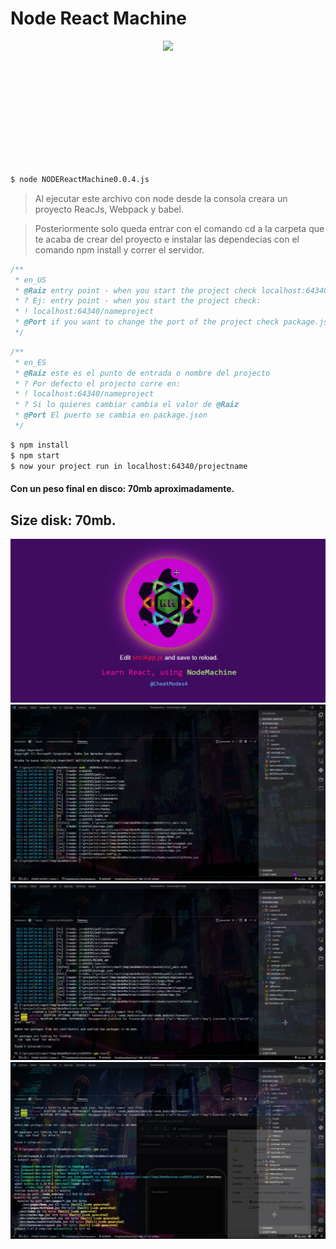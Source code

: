 # Node React Machine 
<div style="display: grid; place-content: center">
  <a aria-label="NodeMachine" href="https://twitter.com/cheatmodes4">
    <img src="https://img.shields.io/badge/MADE%20BY%20CheatModes4-000000.svg?style=for-the-badge&logo=Vercel&labelColor=000">
  </a>
  <p aria-label="License" href="https://github.com/vercel/next.js/blob/canary/license.md">
    <img alt="" src="https://img.shields.io/npm/l/next.svg?style=for-the-badge&labelColor=000000">
  </p>
  <p aria-label="React Version" href="https://github.com/vercel/next.js/discussions">
    <img alt="" src="https://img.shields.io/badge/%20React%20V17.0.2-blueviolet.svg?style=for-the-badge&logo=&labelColor=000000&logoWidth=20">
  </p>
  <p aria-label="Webpack Version" href="https://github.com/vercel/next.js/discussions">
    <img alt="" src="https://img.shields.io/badge/%20Webpack%20V5.67-blue.svg?style=for-the-badge&logo=&labelColor=000000&logoWidth=20">
  </p>
  <p aria-label="Join the community on GitHub" href="https://github.com/vercel/next.js/discussions">
    <img alt="" src="https://img.shields.io/badge/%20NodeMachine-crimson.svg?style=for-the-badge&logo=Next.js&labelColor=000000&logoWidth=20">
  </p>
</div>

```sh
$ node NODEReactMachine0.0.4.js
```
> Al ejecutar este archivo con node desde la consola creara un proyecto ReacJs, Webpack y babel.

> Posteriormente solo queda entrar con el comando cd a la carpeta que te acaba de crear del proyecto e instalar las dependecias con el comando npm install y correr el servidor.

```ts
/**
 * en_US
 * @Raiz entry point - when you start the project check localhost:64340/@Raiz
 * ? Ej: entry point - when you start the project check:
 * ! localhost:64340/nameproject
 * @Port if you want to change the port of the project check package.json
 */
```
```ts
/**
 * en_ES
 * @Raiz este es el punto de entrada o nombre del projecto
 * ? Por defecto el projecto corre en:
 * ! localhost:64340/nameproject
 * ? Si lo quieres cambiar cambia el valor de @Raiz
 * @Port El puerto se cambia en package.json
 */
```
```sh
$ npm install
$ npm start
$ now your project run in localhost:64340/projectname
```
#### Con un peso final en disco: 70mb aproximadamente.
## Size disk: 70mb.

<img src ="./imgs/node.png" />
<img src ="./imgs/uno.png" />
<img src ="./imgs/dos.png" />
<img src ="./imgs/tres.png" />
